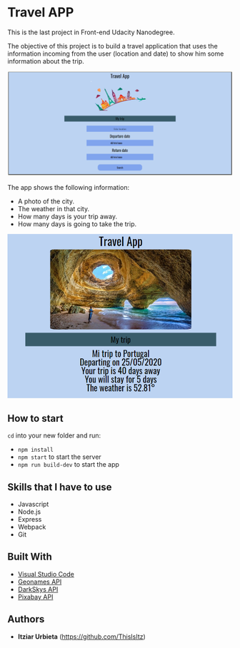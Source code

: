 # Travel APP

This is the last project in Front-end Udacity Nanodegree.

The objective of this project is to build a travel application that uses the information incoming from the user (location and date) to show him some information about the trip.

![Travel App](./img/travelapp.png)

The app shows the following information:
- A photo of the city.
- The weather in that city.
- How many days is your trip away.
- How many days is going to take the trip.

![Travel App Results](./img/travelappresults.png)


## How to start

`cd` into your new folder and run:
- ```npm install```
- ```npm start``` to start the server
- ```npm run build-dev``` to start the app

## Skills that I have to use

- Javascript
- Node.js
- Express
- Webpack
- Git

## Built With

* [Visual Studio Code](https://code.visualstudio.com/)
* [Geonames API](https://www.geonames.org/)
* [DarkSkys API](https://darksky.net/dev)
* [Pixabay API](https://pixabay.com/es/service/about/api/)

## Authors

* **Itziar Urbieta** (https://github.com/ThisIsItz)

